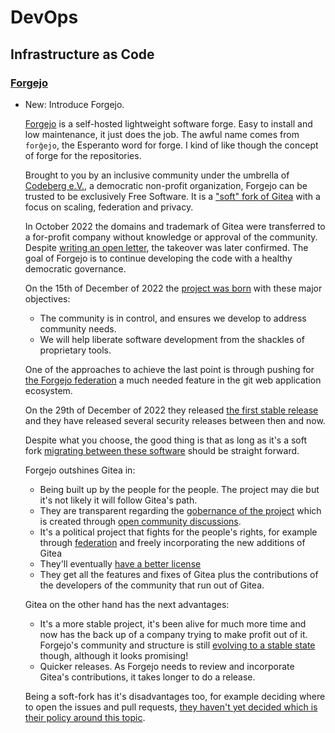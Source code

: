 # DevOps

## Infrastructure as Code

### [Forgejo](forgejo.md)

* New: Introduce Forgejo.

    [Forgejo](https://forgejo.org/) is a self-hosted lightweight software forge.
    Easy to install and low maintenance, it just does the job. The awful name comes from `forĝejo`, the Esperanto word for forge. I kind of like though the concept of forge for the repositories.
    
    Brought to you by an inclusive community under the umbrella of [Codeberg e.V.](https://forgejo.org/faq/#what-is-codeberg-ev), a democratic non-profit organization, Forgejo can be trusted to be exclusively Free Software. It is a ["soft" fork of Gitea](https://codeberg.org/forgejo/forgejo/src/branch/forgejo/CONTRIBUTING/WORKFLOW.md#feature-branches) with a focus on scaling, federation and privacy.
    
    In October 2022 the domains and trademark of Gitea were transferred to a for-profit company without knowledge or approval of the community. Despite [writing an open letter](https://gitea-open-letter.coding.social/), the takeover was later confirmed. The goal of Forgejo is to continue developing the code with a healthy democratic governance.
    
    On the 15th of December of 2022 the [project was born](https://forgejo.org/2022-12-15-hello-forgejo/) with these major objectives:
    
    - The community is in control, and ensures we develop to address community needs.
    - We will help liberate software development from the shackles of proprietary tools.
    
    One of the approaches to achieve the last point is through pushing for [the Forgejo federation](https://forgejo.org/2023-01-10-answering-forgejo-federation-questions/) a much needed feature in the git web application ecosystem.
    
    On the 29th of December of 2022 they released [the first stable release](https://forgejo.org/2022-12-29-release-v1-18-0) and they have released several security releases between then and now.
    
    Despite what you choose, the good thing is that as long as it's a soft fork [migrating between these software](https://forgejo.org/faq/#are-migrations-between-gitea-and-forgejo-possible) should be straight forward.
    
    Forgejo outshines Gitea in:
    
    - Being built up by the people for the people. The project may die but it's not likely it will follow Gitea's path.
    - They are transparent regarding the [gobernance of the project](https://codeberg.org/forgejo/governance) which is created through [open community discussions](https://codeberg.org/forgejo/discussions/issues).
    - It's a political project that fights for the people's rights, for example through [federation](https://forgejo.org/2023-01-10-answering-forgejo-federation-questions/) and freely incorporating the new additions of Gitea
    - They'll eventually [have a better license](https://codeberg.org/forgejo/discussions/issues/6)
    - They get all the features and fixes of Gitea plus the contributions of the developers of the community that run out of Gitea.
    
    Gitea on the other hand has the next advantages:
    
    - It's a more stable project, it's been alive for much more time and now has the back up of a company trying to make profit out of it. Forgejo's community and structure is still [evolving to a stable state](https://codeberg.org/forgejo/meta/issues/187) though, although it looks promising!
    - Quicker releases. As Forgejo needs to review and incorporate Gitea's contributions, it takes longer to do a release.
    
    Being a soft-fork has it's disadvantages too, for example deciding where to open the issues and pull requests, [they haven't yet decided which is their policy around this topic](https://codeberg.org/forgejo/meta/issues/114).